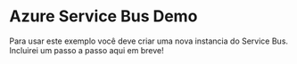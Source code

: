 # Azure Service Bus Demo
Para usar este exemplo você deve criar uma nova instancia do Service Bus.
Incluirei um passo a passo aqui em breve!
